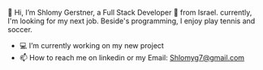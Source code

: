 👋 Hi,
I’m Shlomy Gerstner,
a Full Stack Developer 🚀 from Israel. currently, I'm looking for my next job. Beside's programming, I enjoy play tennis and soccer.

- 💻 I’m currently working on my new project
- 📫 How to reach me on linkedin or my Email: Shlomyg7@gmail.com


<!---
ShlomyG/ShlomyG is a ✨ special ✨ repository because its `README.md` (this file) appears on your GitHub profile.
You can click the Preview link to take a look at your changes.
--->
